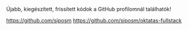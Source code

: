 Újabb, kiegészített, frissített kódok a GitHub profilomnál találhatók!

https://github.com/siposm
https://github.com/siposm/oktatas-fullstack